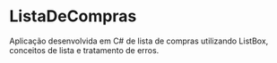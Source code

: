 # ListaDeCompras
Aplicação desenvolvida em C# de lista de compras utilizando ListBox, conceitos de lista e tratamento de erros.
